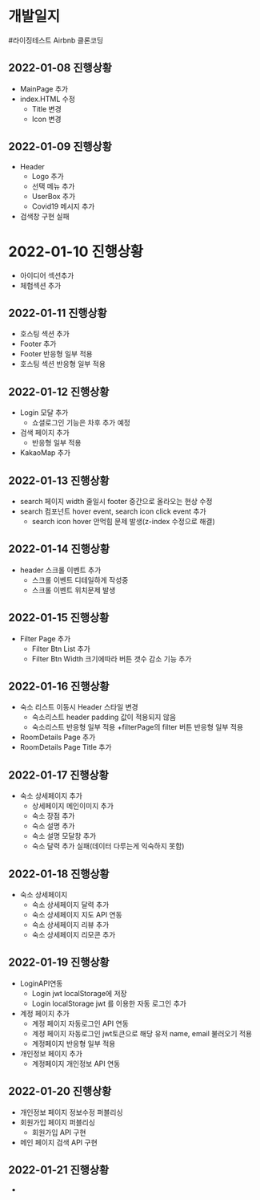# 개발일지

#라이징테스트 Airbnb 클론코딩

## 2022-01-08 진행상황
+ MainPage 추가
+ index.HTML 수정
  + Title 변경
  + Icon 변경

## 2022-01-09 진행상황
+ Header
  + Logo 추가
  + 선택 메뉴 추가
  + UserBox 추가
  + Covid19 메시지 추가
+ 검색창 구현 실패 

# 2022-01-10 진행상황
+ 아이디어 섹션추가
+ 체험섹션 추가

## 2022-01-11 진행상황
+ 호스팅 섹션 추가
+ Footer 추가
+ Footer 반응형 일부 적용
+ 호스팅 섹션 반응형 일부 적용

## 2022-01-12 진행상황
+ Login 모달 추가
  + 쇼셜로그인 기능은 차후 추가 예정
+ 검색 페이지 추가
  + 반응형 일부 적용
+ KakaoMap 추가

## 2022-01-13 진행상황
+ search 페이지 width 줄일시 footer 중간으로 올라오는 현상 수정
+ search 컴포넌트 hover event, search icon click event 추가
  + search icon hover 안먹힘 문제 발생(z-index 수정으로 해결)

## 2022-01-14 진행상황
+ header 스크롤 이벤트 추가
  + 스크롤 이벤트 디테일하게 작성중
  + 스크롤 이벤트 위치문제 발생

## 2022-01-15 진행상황
+ Filter Page 추가
  + Filter Btn List 추가
  + Filter Btn Width 크기에따라 버튼 갯수 감소 기능 추가

## 2022-01-16 진행상황
+ 숙소 리스트 이동시 Header 스타일 변경
  + 숙소리스트 header padding 값이 적용되지 않음
  + 숙소리스트 반응형 일부 적용
+filterPage의 filter 버튼 반응형 일부 적용
+ RoomDetails Page 추가
+ RoomDetails Page Title 추가

## 2022-01-17 진행상황
+ 숙소 상세페이지 추가
  + 상세페이지 메인이미지 추가
  + 숙소 장점 추가
  + 숙소 설명 추가
  + 숙소 설명 모달창 추가
  + 숙소 달력 추가 실패(데이터 다루는게 익숙하지 못함)

## 2022-01-18 진행상황
+ 숙소 상세페이지
  + 숙소 상세페이지 달력 추가
  + 숙소 상세페이지 지도 API 연동
  + 숙소 상세페이지 리뷰 추가
  + 숙소 상세페이지 리모콘 추가

## 2022-01-19 진행상황
+ LoginAPI연동
  + Login jwt localStorage에 저장
  + Login localStorage jwt 를 이용한 자동 로그인 추가
+ 계정 페이지 추가
  + 계정 페이지 자동로그인 API 연동
  + 계정 페이지 자동로그인 jwt토큰으로 해당 유저 name, email 불러오기 적용
  + 계정페이지 반응형 일부 적용
+ 개인정보 페이지 추가
  + 계정페이지 개인정보 API 연동

## 2022-01-20 진행상황
+ 개인정보 페이지 정보수정 퍼블리싱
+ 회원가입 페이지 퍼블리싱
  + 회원가입 API 구현
+ 메인 페이지 검색 API 구현

## 2022-01-21 진행상황
+ 
